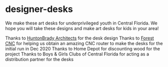 # designer-desks
We make these art desks for underprivileged youth in Central Florida. We hope you will take these designs and make art desks for kids in your area!

Thanks to [HuntonBrady Architects](http://huntonbrady.com) for the desk design
Thanks to [Forest CNC](http://forestscientific.com/) for helping us obtain an amazing CNC router to make the desks for the initial run in Dec 2020
Thanks to Home Depot for discounting wood for the project
Thanks to Boys & Girls Clubs of Central Florida for acting as a distribution partner for the desks 
